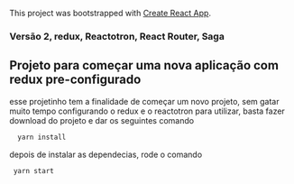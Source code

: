This project was bootstrapped with [Create React App](https://github.com/facebook/create-react-app).
### Versão 2, redux, Reactotron, React Router, Saga

## Projeto para começar uma nova aplicação com redux pre-configurado

esse projetinho tem a finalidade de começar um novo projeto, sem gatar muito tempo configurando o redux e o reactotron
para utilizar, basta fazer download do projeto e dar os seguintes comando

```js
  yarn install
```

depois de instalar as dependecias, rode o comando
 ```js
  yarn start
 ```
